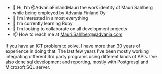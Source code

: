 - 👋 Hi, I’m @AdvaniaFinlandMauri the work identity of Mauri Sahlberg while being employed by Advania Finland Oy
- 👀 I’m interested in almost everything
- 🌱 I’m currently learning Ruby
- 💞️ I’m looking to collaborate on all development projects
- 📫 How to reach me at Mauri.Sahlberg@advania.com

If you have an ICT problem to solve, I have more than 30 years of experience in doing that. The last few years I've been mostly working integrating different 3rd
party programs using different kinds of APIs. I've also done sql development and reporting, mostly with Postgresql and Microsoft SQL server.

<!---
AdvaniaFinlandMauri/AdvaniaFinlandMauri is a ✨ special ✨ repository because its `README.md` (this file) appears on your GitHub profile.
You can click the Preview link to take a look at your changes.
--->
